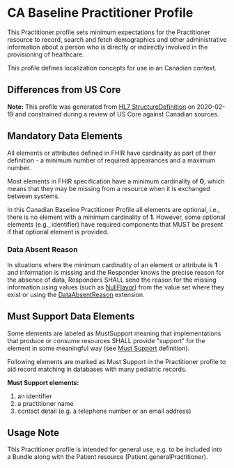 # CA Baseline Practitioner Profile
This Practitioner profile sets minimum expectations for the Practitioner resource to record, search and fetch demographics and other administrative information about a person who is directly or indirectly involved in the provisioning of healthcare.

This profile defines localization concepts for use in an Canadian context.

## Differences from US Core
**Note:** This profile was generated from [HL7 StructureDefinition](https://www.hl7.org/fhir/practitioner-profile.json) on 2020-02-19 and constrained during a review of US Core against Canadian sources.

## Mandatory Data Elements
All elements or attributes defined in FHIR have cardinality as part of their definition - a minimum number of required appearances and a maximum number.

Most elements in FHIR specification have a minimum cardinality of **0**, which means that they may be missing from a resource when it is exchanged between systems.

In this Canadian Baseline Practitioner Profile all elements are optional, i.e., there is no element with a minimum cardinality of **1**. However, some optional elements (e.g., identifier) have required components that MUST be present if that optional element is provided.

### Data Absent Reason
In situations where the minimum cardinality of an element or attribute is **1** and information is missing and the Responder knows the precise reason for the absence of data, Responders SHALL send the reason for the missing information using values (such as [NullFlavor](https://www.hl7.org/fhir/extension-iso21090-nullflavor.html)) from the value set where they exist or using the [DataAbsentReason](http://hl7.org/fhir/StructureDefinition/data-absent-reason) extension.

## Must Support Data Elements
Some elements are labeled as MustSupport meaning that implementations that produce or consume resources SHALL provide "support" for the element in some meaningful way (see [Must Support](https://build.fhir.org/ig/HL7-Canada/ca-baseline/general-guidance.html#must-support) definition).

Following elements are marked as Must Support in the Practitioner profile to aid record matching in databases with many pediatric records.

**Must Support elements:**
1. an identifier
2. a practitioner name
3. contact detail (e.g. a telephone number or an email address)

## Usage Note
This Practitioner profile is intended for general use, e.g. to be included into a Bundle along with the Patient resource (Patient.generalPractitioner).
